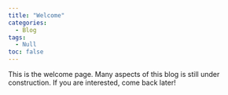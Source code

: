 ```yaml
---
title: "Welcome"
categories:
  - Blog
tags:
  - Null
toc: false
---
```


This is the welcome page.
Many aspects of this blog is still under construction. If you are interested, come back later!

